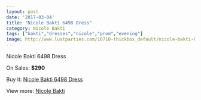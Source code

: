 ```yaml
---
layout: post
date: '2017-03-04'
title: "Nicole Bakti 6498 Dress"
category: Nicole Bakti
tags: ["bakti","dresses","nicole","prom","evening"]
image: http://www.lustparties.com/10710-thickbox_default/nicole-bakti-6498-dress.jpg
---
```

Nicole Bakti 6498 Dress

On Sales: **$290**
<a href="https://www.lustparties.com/en/nicole-bakti/3653-nicole-bakti-6498-dress.html"><amp-img layout="responsive" width="600" height="600" src="//www.lustparties.com/10710-thickbox_default/nicole-bakti-6498-dress.jpg" alt="Nicole Bakti 6498 Dress 0" /></a>

Buy it: [Nicole Bakti 6498 Dress](https://www.lustparties.com/en/nicole-bakti/3653-nicole-bakti-6498-dress.html "Nicole Bakti 6498 Dress")

View more: [Nicole Bakti](https://www.lustparties.com/en/17-nicole-bakti "Nicole Bakti")